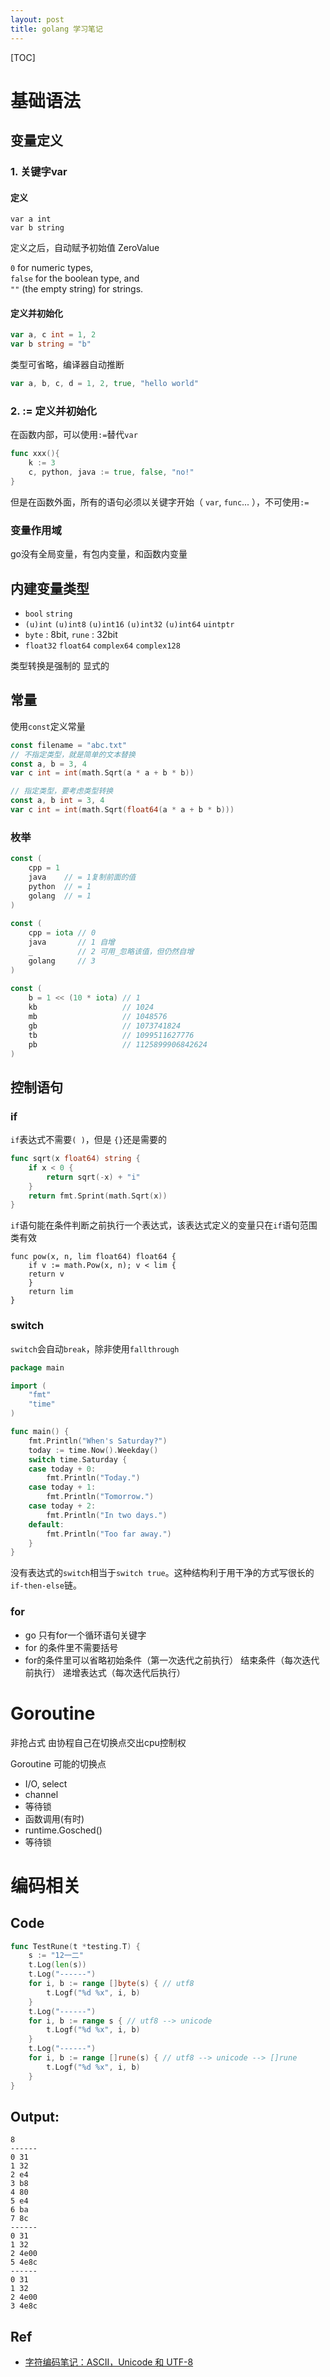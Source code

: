 ```yaml
---
layout: post
title: golang 学习笔记
---
```


[TOC]

# 基础语法

## 变量定义

### 1. 关键字**var** 

#### 定义

```golang
var a int
var b string
```

定义之后，自动赋予初始值 ZeroValue

`0` for numeric types,  
`false` for the boolean type, and  
`""` (the empty string) for strings.

#### 定义并初始化

```go
var a, c int = 1, 2
var b string = "b"
```

类型可省略，编译器自动推断

```go
var a, b, c, d = 1, 2, true, "hello world"
```

### 2. := 定义并初始化

在函数内部，可以使用`:=`替代`var`

```go
func xxx(){
    k := 3
    c, python, java := true, false, "no!"
}
```

但是在函数外面，所有的语句必须以关键字开始（ `var`, `func`... ），不可使用`:=`

### 变量作用域

go没有全局变量，有包内变量，和函数内变量

## 内建变量类型

- `bool` `string`
- `(u)int` `(u)int8` `(u)int16` `(u)int32` `(u)int64` `uintptr`
- `byte` : 8bit,  `rune` : 32bit
- `float32` `float64` `complex64` `complex128`

类型转换是强制的 显式的

## 常量

使用`const`定义常量

```go
const filename = "abc.txt"
// 不指定类型，就是简单的文本替换
const a, b = 3, 4
var c int = int(math.Sqrt(a * a + b * b))

// 指定类型，要考虑类型转换
const a, b int = 3, 4
var c int = int(math.Sqrt(float64(a * a + b * b)))
```

### 枚举

```go
const (
    cpp = 1
    java    // = 1复制前面的值
    python  // = 1
    golang  // = 1
)
    
const (
    cpp = iota // 0 
    java       // 1 自增
    _          // 2 可用_忽略该值，但仍然自增
    golang     // 3
)
    
const (
    b = 1 << (10 * iota) // 1
    kb                   // 1024
    mb                   // 1048576
    gb                   // 1073741824
    tb                   // 1099511627776
    pb                   // 1125899906842624
)
```

## 控制语句

### if

`if`表达式不需要`( )`，但是 `{}`还是需要的

```go
func sqrt(x float64) string {
    if x < 0 {
        return sqrt(-x) + "i"
    }
    return fmt.Sprint(math.Sqrt(x))
}
```

`if`语句能在条件判断之前执行一个表达式，该表达式定义的变量只在`if`语句范围类有效

```golang
func pow(x, n, lim float64) float64 {
    if v := math.Pow(x, n); v < lim {
    return v
    }
    return lim
}
```

### switch

`switch`会自动`break`，除非使用`fallthrough`

```go
package main

import (
    "fmt"
    "time"
)

func main() {
    fmt.Println("When's Saturday?")
    today := time.Now().Weekday()
    switch time.Saturday {
    case today + 0:
        fmt.Println("Today.")
    case today + 1:
        fmt.Println("Tomorrow.")
    case today + 2:
        fmt.Println("In two days.")
    default:
        fmt.Println("Too far away.")
    }
}
```

没有表达式的`switch`相当于`switch true`。这种结构利于用干净的方式写很长的`if-then-else`链。

### for

- go 只有for一个循环语句关键字
- for 的条件里不需要括号
- for的条件里可以省略初始条件（第一次迭代之前执行） 结束条件（每次迭代前执行） 递增表达式（每次迭代后执行）

# Goroutine

非抢占式 由协程自己在切换点交出cpu控制权

Goroutine 可能的切换点

- I/O, select
- channel
- 等待锁
- 函数调用(有时)
- runtime.Gosched()
- 等待锁



# 编码相关

## Code

```go
func TestRune(t *testing.T) {
	s := "12一二"
	t.Log(len(s))
	t.Log("------")
	for i, b := range []byte(s) { // utf8
		t.Logf("%d %x", i, b)
	}
	t.Log("------")
	for i, b := range s { // utf8 --> unicode
		t.Logf("%d %x", i, b)
	}
	t.Log("------")
	for i, b := range []rune(s) { // utf8 --> unicode --> []rune
		t.Logf("%d %x", i, b)
	}
}
```

## Output:

```
8
------
0 31
1 32
2 e4
3 b8
4 80
5 e4
6 ba
7 8c
------
0 31
1 32
2 4e00
5 4e8c
------
0 31
1 32
2 4e00
3 4e8c
```

## Ref

- [字符编码笔记：ASCII，Unicode 和 UTF-8](http://www.ruanyifeng.com/blog/2007/10/ascii_unicode_and_utf-8.html)
